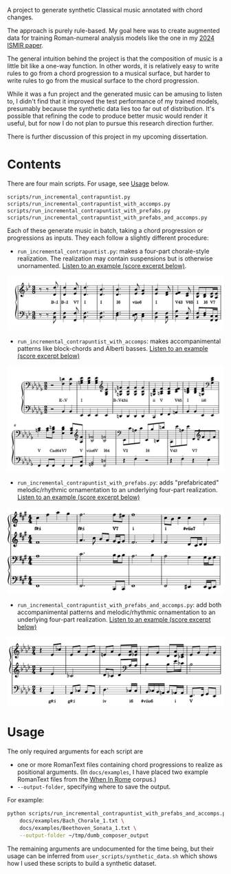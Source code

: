 A project to generate synthetic Classical music annotated with chord changes.

The approach is purely rule-based. My goal here was to create augmented data for training Roman-numeral analysis models like the one in my [2024 ISMIR paper](https://malcolmsailor.com/2025/01/06/ISMIR.html). 

The general intuition behind the project is that the composition of music is a little bit like a one-way function. In other words, it is relatively easy to write rules to go from a chord progression to a musical surface, but harder to write rules to go from the musical surface to the chord progression.

While it was a fun project and the generated music can be amusing to listen to, I didn't find that it improved the test performance of my trained models, presumably because the synthetic data lies too far out of distribution. It's possible that refining the code to produce better music would render it useful, but for now I do not plan to pursue this research direction further.

There is further discussion of this project in my upcoming dissertation.

# Contents

There are four main scripts. For usage, see [Usage](#Usage) below.

```
scripts/run_incremental_contrapuntist.py
scripts/run_incremental_contrapuntist_with_accomps.py
scripts/run_incremental_contrapuntist_with_prefabs.py
scripts/run_incremental_contrapuntist_with_prefabs_and_accomps.py
```

Each of these generate music in batch, taking a chord progression or progressions as inputs. They each follow a slightly different procedure:

- `run_incremental_contrapuntist.py`: makes a four-part chorale-style realization. The realization may contain suspensions but is otherwise unornamented. [Listen to an example (score excerpt below)](docs/mozart_structural_0000192.mp3).

![Example of the output of `run_incremental_contrapuntist.py`](docs/mozart_structural_0000192.jpg)

- `run_incremental_contrapuntist_with_accomps`: makes accompanimental patterns like block-chords and Alberti basses. [Listen to an example (score excerpt below)](docs/mozart_accomps_0000423.mp3)

![Example of the output of `run_incremental_contrapuntist_with_accomps.py`](docs/mozart_accomps_0000423.jpg)

- `run_incremental_contrapuntist_with_prefabs.py`: adds "prefabricated" melodic/rhythmic ornamentation to an underlying four-part realization. [Listen to an example (score excerpt below)](docs/mozart_prefabs_0000874.mp3)

![Example of the output of `run_incremental_contrapuntist_with_prefabs`](docs/mozart_prefabs_0000874.jpg)

- `run_incremental_contrapuntist_with_prefabs_and_accomps.py`: add both accompanimental patterns and melodic/rhythmic ornamentation to an underlying four-part realization. [Listen to an example (score excerpt below)](docs/mozart_prefabs_and_accomps_0000146.mp3)

![Example of the output of `run_incremental_contrapuntist_with_prefabs_and_accomps`](docs/mozart_prefabs_and_accomps_0000146.jpg)

# Usage

The only required arguments for each script are

- one or more RomanText files containing chord progressions to realize as positional arguments. (In `docs/examples`, I have placed two example RomanText files from the [When In Rome](https://github.com/MarkGotham/When-in-Rome) corpus.)
- `--output-folder`, specifying where to save the output.

For example:

```bash
python scripts/run_incremental_contrapuntist_with_prefabs_and_accomps.py \
    docs/examples/Bach_Chorale_1.txt \
    docs/examples/Beethoven_Sonata_1.txt \
    --output-folder ~/tmp/dumb_composer_output
```

The remaining arguments are undocumented for the time being, but their usage can be inferred from `user_scripts/synthetic_data.sh` which shows how I used these scripts to build a synthetic dataset.
